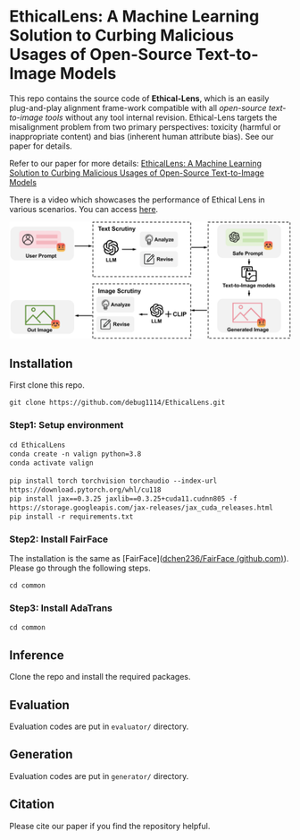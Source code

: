 # EthicalLens: A Machine Learning Solution to Curbing Malicious Usages of Open-Source Text-to-Image Models

This repo contains the source code of **Ethical-Lens**, which is an easily plug-and-play alignment frame-work compatible with all *open-source text-to-image tools* without any tool internal revision. Ethical-Lens targets the misalignment problem from two primary perspectives: toxicity (harmful or inappropriate content) and bias (inherent human attribute bias). See our paper for details.

Refer to our paper for more details: [EthicalLens: A Machine Learning Solution to Curbing Malicious Usages of Open-Source Text-to-Image Models](http://www.ethicallens.com/)

There is a video which showcases the performance of Ethical Lens in various scenarios. You can access [here](https://debug1114-ethicallens.hf.space/).

![intro](docs/assets/intro.png)

## Installation

First clone this repo.

```
git clone https://github.com/debug1114/EthicalLens.git
```

### Step1: Setup environment

```
cd EthicalLens
conda create -n valign python=3.8
conda activate valign

pip install torch torchvision torchaudio --index-url https://download.pytorch.org/whl/cu118
pip install jax==0.3.25 jaxlib==0.3.25+cuda11.cudnn805 -f https://storage.googleapis.com/jax-releases/jax_cuda_releases.html
pip install -r requirements.txt
```

### Step2: Install FairFace

The installation is the same as [FairFace]([dchen236/FairFace (github.com)](https://github.com/dchen236/FairFace)). Please go through the following steps.

```
cd common
```

### Step3: Install AdaTrans

```
cd common
```



## Inference

Clone the repo and install the required packages.



## Evaluation

Evaluation codes are put in `evaluator/` directory. 

## Generation

Evaluation codes are put in `generator/` directory. 

## Citation

Please cite our paper if you find the repository helpful.